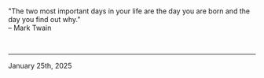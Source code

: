 
<br>

"The two most important days in your life are the day you are born and the day you find out why."\
  – Mark Twain
 
</br>

---
January 25th, 2025
